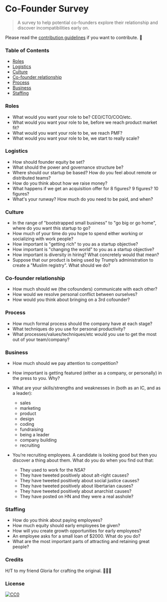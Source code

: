 # Co-Founder Survey

> A survey to help potential co-founders explore their relationship and discover incompatibilities early on.

Please read the [contribution guidelines](contributing.md) if you want to contribute. 🙏

### Table of Contents

- [Roles](#roles)
- [Logistics](#logistics)
- [Culture](#culture)
- [Co-founder relationship](#co-founder-relationship)
- [Process](#process)
- [Business](#business)
- [Staffing](#staffing)

### Roles
* What would you want your role to be? CEO/CTO/COO/etc.
* What would you want your role to be, before we reach product market fit?
* What would you want your role to be, we reach PMF?
* What would you want your role to be, we start to really scale?

### Logistics

* How should founder equity be set?
* What should the power and governance structure be?
* Where should our startup be based? How do you feel about remote or distributed teams?
* How do you think about how we raise money?
* What happens if we get an acquisition offer for 8 figures? 9 figures? 10 figures?
* What's your runway? How much do you need to be paid, and when?


### Culture

* In the range of "bootstrapped small business" to "go big or go home", where do you want this startup to go?
* How much of your time do you hope to spend either working or socializing with work people?
* How important is "getting rich" to you as a startup objective?
* How important is "changing the world" to you as a startup objective?
* How important is diversity in hiring? What concretely would that mean?
* Suppose that our product is being used by Trump’s administration to create a "Muslim registry". What should we do?


### Co-founder relationship

* How much should we (the cofounders) communicate with each other?
* How would we resolve personal conflict between ourselves?
* How would you think about bringing on a 3rd cofounder?


### Process

* How much formal process should the company have at each stage?
* What techniques do you use for personal productivity?
* What processes/values/techniques/etc would you use to get the most out of your team/company?


### Business

* How much should we pay attention to competition?
* How important is getting featured (either as a company, or personally) in the press to you. Why?
* What are your skills/strengths and weaknesses in (both as an IC, and as a leader):
  * sales
  - marketing
  - product
  - design
  - coding
  - fundraising
  - being a leader
  - company building
  - recruiting

* You’re recruiting employees. A candidate is looking good but then you discover a thing about them. What do you do when you find out that:
  - They used to work for the NSA?
  - They have tweeted positively about alt-right causes?
  - They have tweeted positively about social justice causes?
  - They have tweeted positively about libertarian causes?
  - They have tweeted positively about anarchist causes?
  - They have posted on HN and they were a real asshole?

### Staffing

* How do you think about paying employees?
* How much equity should early employees be given?
* How will you create growth opportunities for early employees?
* An employee asks for a small loan of $2000. What do you do?
* What are the most important parts of attracting and retaining great people?


### Credits
H/T to my friend Gloria for crafting the original. 🕵🏼‍♀️ 

### License

[![CC0](https://i.creativecommons.org/p/zero/1.0/88x31.png)](https://creativecommons.org/publicdomain/zero/1.0/)


